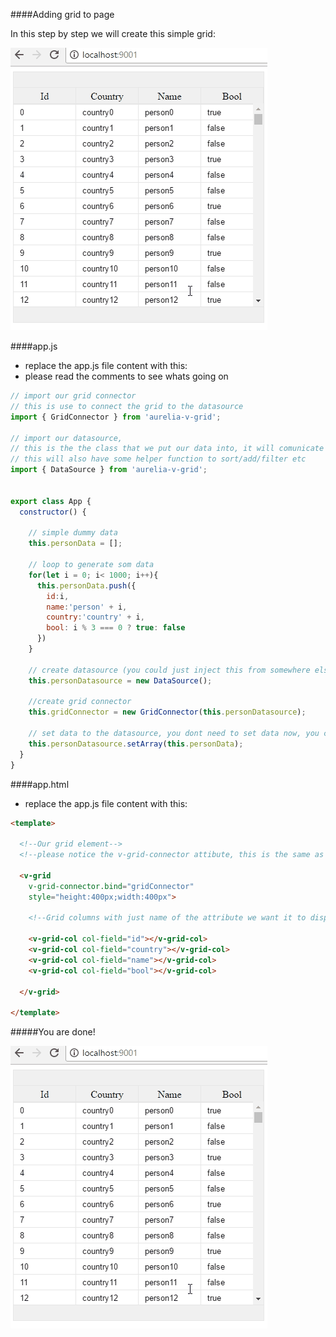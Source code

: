 ####Adding grid to page

In this step by step we will create this simple grid:

![](/assets/stepAnimatedGrid01.gif)



####app.js

* replace the app.js file content with this:
* please read the comments to see whats going on

```javascript
// import our grid connector
// this is use to connect the grid to the datasource
import { GridConnector } from 'aurelia-v-grid';

// import our datasource, 
// this is the the class that we put our data into, it will comunicate with the grid through the grid connector
// this will also have some helper function to sort/add/filter etc
import { DataSource } from 'aurelia-v-grid';


export class App {
  constructor() {
    
    // simple dummy data
    this.personData = [];

    // loop to generate som data
    for(let i = 0; i< 1000; i++){
      this.personData.push({
        id:i,
        name:'person' + i,
        country:'country' + i,
        bool: i % 3 === 0 ? true: false
      })
    }

    // create datasource (you could just inject this from somewhere else)
    this.personDatasource = new DataSource();
    
    //create grid connector
    this.gridConnector = new GridConnector(this.personDatasource);
    
    // set data to the datasource, you dont need to set data now, you can do it later...
    this.personDatasource.setArray(this.personData);
  }
}
```

####app.html



* replace the app.js file content with this:

```html
<template>

  <!--Our grid element-->
  <!--please notice the v-grid-connector attibute, this is the same as the one in the app.js-->

  <v-grid 
    v-grid-connector.bind="gridConnector"   
    style="height:400px;width:400px">
    
    <!--Grid columns with just name of the attribute we want it to display-->

    <v-grid-col col-field="id"></v-grid-col>
    <v-grid-col col-field="country"></v-grid-col>
    <v-grid-col col-field="name"></v-grid-col>
    <v-grid-col col-field="bool"></v-grid-col>

  </v-grid>

</template>
```

#####You are done!



![](/assets/stepAnimatedGrid01.gif)
